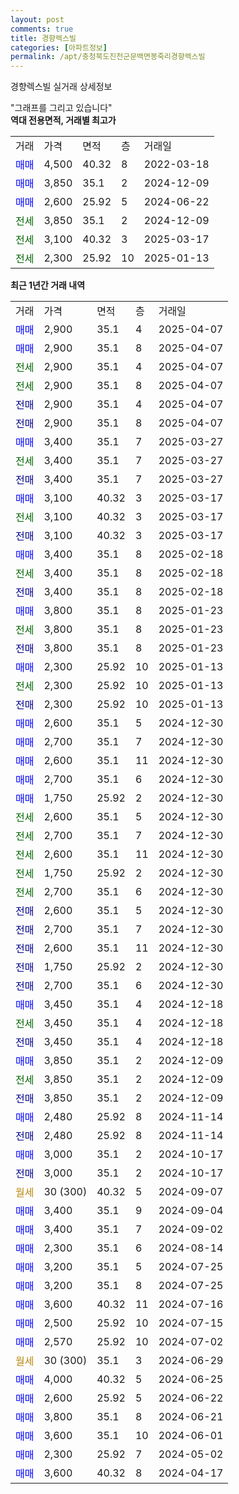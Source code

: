 ```yaml
---
layout: post
comments: true
title: 경향렉스빌
categories: [아파트정보]
permalink: /apt/충청북도진천군문백면봉죽리경향렉스빌
---
```


경향렉스빌 실거래 상세정보

<script type="text/javascript">
  google.charts.load('current', {'packages':['line', 'corechart']});
  google.charts.setOnLoadCallback(drawChart);

  function drawChart() {
    var data = new google.visualization.DataTable();
    data.addColumn('date', '거래일');
    data.addColumn('number', "매매");
    data.addColumn('number', "전세");
    data.addColumn('number', "전매");

    data.addRows([[new Date(Date.parse("2025-04-07")), 2900, null, null], [new Date(Date.parse("2025-04-07")), 2900, null, null], [new Date(Date.parse("2025-04-07")), null, 2900, null], [new Date(Date.parse("2025-04-07")), null, 2900, null], [new Date(Date.parse("2025-04-07")), null, null, 2900], [new Date(Date.parse("2025-04-07")), null, null, 2900], [new Date(Date.parse("2025-03-27")), 3400, null, null], [new Date(Date.parse("2025-03-27")), null, 3400, null], [new Date(Date.parse("2025-03-27")), null, null, 3400], [new Date(Date.parse("2025-03-17")), 3100, null, null], [new Date(Date.parse("2025-03-17")), null, 3100, null], [new Date(Date.parse("2025-03-17")), null, null, 3100], [new Date(Date.parse("2025-02-18")), 3400, null, null], [new Date(Date.parse("2025-02-18")), null, 3400, null], [new Date(Date.parse("2025-02-18")), null, null, 3400], [new Date(Date.parse("2025-01-23")), 3800, null, null], [new Date(Date.parse("2025-01-23")), null, 3800, null], [new Date(Date.parse("2025-01-23")), null, null, 3800], [new Date(Date.parse("2025-01-13")), 2300, null, null], [new Date(Date.parse("2025-01-13")), null, 2300, null], [new Date(Date.parse("2025-01-13")), null, null, 2300], [new Date(Date.parse("2024-12-30")), 2600, null, null], [new Date(Date.parse("2024-12-30")), 2700, null, null], [new Date(Date.parse("2024-12-30")), 2600, null, null], [new Date(Date.parse("2024-12-30")), 2700, null, null], [new Date(Date.parse("2024-12-30")), 1750, null, null], [new Date(Date.parse("2024-12-30")), null, 2600, null], [new Date(Date.parse("2024-12-30")), null, 2700, null], [new Date(Date.parse("2024-12-30")), null, 2600, null], [new Date(Date.parse("2024-12-30")), null, 1750, null], [new Date(Date.parse("2024-12-30")), null, 2700, null], [new Date(Date.parse("2024-12-30")), null, null, 2600], [new Date(Date.parse("2024-12-30")), null, null, 2700], [new Date(Date.parse("2024-12-30")), null, null, 2600], [new Date(Date.parse("2024-12-30")), null, null, 1750], [new Date(Date.parse("2024-12-30")), null, null, 2700], [new Date(Date.parse("2024-12-18")), 3450, null, null], [new Date(Date.parse("2024-12-18")), null, 3450, null], [new Date(Date.parse("2024-12-18")), null, null, 3450], [new Date(Date.parse("2024-12-09")), 3850, null, null], [new Date(Date.parse("2024-12-09")), null, 3850, null], [new Date(Date.parse("2024-12-09")), null, null, 3850], [new Date(Date.parse("2024-11-14")), 2480, null, null], [new Date(Date.parse("2024-11-14")), null, null, 2480], [new Date(Date.parse("2024-10-17")), 3000, null, null], [new Date(Date.parse("2024-10-17")), null, null, 3000], [new Date(Date.parse("2024-09-07")), null, null, null], [new Date(Date.parse("2024-09-04")), 3400, null, null], [new Date(Date.parse("2024-09-02")), 3400, null, null], [new Date(Date.parse("2024-08-14")), 2300, null, null], [new Date(Date.parse("2024-07-25")), 3200, null, null], [new Date(Date.parse("2024-07-25")), 3200, null, null], [new Date(Date.parse("2024-07-16")), 3600, null, null], [new Date(Date.parse("2024-07-15")), 2500, null, null], [new Date(Date.parse("2024-07-02")), 2570, null, null], [new Date(Date.parse("2024-06-29")), null, null, null], [new Date(Date.parse("2024-06-25")), 4000, null, null], [new Date(Date.parse("2024-06-22")), 2600, null, null], [new Date(Date.parse("2024-06-21")), 3800, null, null], [new Date(Date.parse("2024-06-01")), 3600, null, null], [new Date(Date.parse("2024-05-02")), 2300, null, null], [new Date(Date.parse("2024-04-17")), 3600, null, null]]);

    var options = {
      hAxis: {
        format: 'yyyy/MM/dd'
      },    
      lineWidth: 0,
      pointsVisible: true,    
      title: '최근 1년간 유형별 실거래가 분포',
      legend: { position: 'bottom' }
    };

    var formatter = new google.visualization.NumberFormat({pattern:'###,###'} );
    formatter.format(data, 1);
    formatter.format(data, 2);
    
    setTimeout(function() {
        var chart = new google.visualization.LineChart(document.getElementById('columnchart_material'));
        chart.draw(data, (options));
        document.getElementById('loading').style.display = 'none';
    }, 200);
  }
</script>


<div id="loading" style="z-index:20; display: block; margin-left: 0px">"그래프를 그리고 있습니다"</div>
<div id="columnchart_material" style="width: 95%; margin-left: 0px; display: block"></div>
<!-- contents start -->
<b>역대 전용면적, 거래별 최고가</b>
<table class="sortable">
    <tr>
      <td>거래</td>
      <td>가격</td>
      <td>면적</td>
      <td>층</td>
      <td>거래일</td>
    </tr>
        <tr>
          <td><a style="color: blue">매매</a></td>
          <td>4,500</td>
          <td>40.32</td>
          <td>8</td>
          <td>2022-03-18</td>
        </tr>            <tr>
          <td><a style="color: blue">매매</a></td>
          <td>3,850</td>
          <td>35.1</td>
          <td>2</td>
          <td>2024-12-09</td>
        </tr>            <tr>
          <td><a style="color: blue">매매</a></td>
          <td>2,600</td>
          <td>25.92</td>
          <td>5</td>
          <td>2024-06-22</td>
        </tr>        
        <tr>
              <td><a style="color: darkgreen">전세</a></td>
              <td>3,850</td>
              <td>35.1</td>
              <td>2</td>
              <td>2024-12-09</td>
            </tr>            <tr>
              <td><a style="color: darkgreen">전세</a></td>
              <td>3,100</td>
              <td>40.32</td>
              <td>3</td>
              <td>2025-03-17</td>
            </tr>            <tr>
              <td><a style="color: darkgreen">전세</a></td>
              <td>2,300</td>
              <td>25.92</td>
              <td>10</td>
              <td>2025-01-13</td>
            </tr>        
    
</table>

<b>최근 1년간 거래 내역</b>

<table class="sortable">
    <tr>
      <td>거래</td>
      <td>가격</td>
      <td>면적</td>
      <td>층</td>
      <td>거래일</td>
    </tr>
    <tr>
      <td><a style="color: blue">매매</a></td>
      <td>2,900</td>
      <td>35.1</td>
      <td>4</td>
      <td>2025-04-07</td>
    </tr>          <tr>
      <td><a style="color: blue">매매</a></td>
      <td>2,900</td>
      <td>35.1</td>
      <td>8</td>
      <td>2025-04-07</td>
    </tr>          <tr>
      <td><a style="color: darkgreen">전세</a></td>
      <td>2,900</td>
      <td>35.1</td>
      <td>4</td>
      <td>2025-04-07</td>
    </tr>          <tr>
      <td><a style="color: darkgreen">전세</a></td>
      <td>2,900</td>
      <td>35.1</td>
      <td>8</td>
      <td>2025-04-07</td>
    </tr>          <tr>
      <td><a style="color: darkblue">전매</a></td>
      <td>2,900</td>
      <td>35.1</td>
      <td>4</td>
      <td>2025-04-07</td>
    </tr>          <tr>
      <td><a style="color: darkblue">전매</a></td>
      <td>2,900</td>
      <td>35.1</td>
      <td>8</td>
      <td>2025-04-07</td>
    </tr>          <tr>
      <td><a style="color: blue">매매</a></td>
      <td>3,400</td>
      <td>35.1</td>
      <td>7</td>
      <td>2025-03-27</td>
    </tr>          <tr>
      <td><a style="color: darkgreen">전세</a></td>
      <td>3,400</td>
      <td>35.1</td>
      <td>7</td>
      <td>2025-03-27</td>
    </tr>          <tr>
      <td><a style="color: darkblue">전매</a></td>
      <td>3,400</td>
      <td>35.1</td>
      <td>7</td>
      <td>2025-03-27</td>
    </tr>          <tr>
      <td><a style="color: blue">매매</a></td>
      <td>3,100</td>
      <td>40.32</td>
      <td>3</td>
      <td>2025-03-17</td>
    </tr>          <tr>
      <td><a style="color: darkgreen">전세</a></td>
      <td>3,100</td>
      <td>40.32</td>
      <td>3</td>
      <td>2025-03-17</td>
    </tr>          <tr>
      <td><a style="color: darkblue">전매</a></td>
      <td>3,100</td>
      <td>40.32</td>
      <td>3</td>
      <td>2025-03-17</td>
    </tr>          <tr>
      <td><a style="color: blue">매매</a></td>
      <td>3,400</td>
      <td>35.1</td>
      <td>8</td>
      <td>2025-02-18</td>
    </tr>          <tr>
      <td><a style="color: darkgreen">전세</a></td>
      <td>3,400</td>
      <td>35.1</td>
      <td>8</td>
      <td>2025-02-18</td>
    </tr>          <tr>
      <td><a style="color: darkblue">전매</a></td>
      <td>3,400</td>
      <td>35.1</td>
      <td>8</td>
      <td>2025-02-18</td>
    </tr>          <tr>
      <td><a style="color: blue">매매</a></td>
      <td>3,800</td>
      <td>35.1</td>
      <td>8</td>
      <td>2025-01-23</td>
    </tr>          <tr>
      <td><a style="color: darkgreen">전세</a></td>
      <td>3,800</td>
      <td>35.1</td>
      <td>8</td>
      <td>2025-01-23</td>
    </tr>          <tr>
      <td><a style="color: darkblue">전매</a></td>
      <td>3,800</td>
      <td>35.1</td>
      <td>8</td>
      <td>2025-01-23</td>
    </tr>          <tr>
      <td><a style="color: blue">매매</a></td>
      <td>2,300</td>
      <td>25.92</td>
      <td>10</td>
      <td>2025-01-13</td>
    </tr>          <tr>
      <td><a style="color: darkgreen">전세</a></td>
      <td>2,300</td>
      <td>25.92</td>
      <td>10</td>
      <td>2025-01-13</td>
    </tr>          <tr>
      <td><a style="color: darkblue">전매</a></td>
      <td>2,300</td>
      <td>25.92</td>
      <td>10</td>
      <td>2025-01-13</td>
    </tr>          <tr>
      <td><a style="color: blue">매매</a></td>
      <td>2,600</td>
      <td>35.1</td>
      <td>5</td>
      <td>2024-12-30</td>
    </tr>          <tr>
      <td><a style="color: blue">매매</a></td>
      <td>2,700</td>
      <td>35.1</td>
      <td>7</td>
      <td>2024-12-30</td>
    </tr>          <tr>
      <td><a style="color: blue">매매</a></td>
      <td>2,600</td>
      <td>35.1</td>
      <td>11</td>
      <td>2024-12-30</td>
    </tr>          <tr>
      <td><a style="color: blue">매매</a></td>
      <td>2,700</td>
      <td>35.1</td>
      <td>6</td>
      <td>2024-12-30</td>
    </tr>          <tr>
      <td><a style="color: blue">매매</a></td>
      <td>1,750</td>
      <td>25.92</td>
      <td>2</td>
      <td>2024-12-30</td>
    </tr>          <tr>
      <td><a style="color: darkgreen">전세</a></td>
      <td>2,600</td>
      <td>35.1</td>
      <td>5</td>
      <td>2024-12-30</td>
    </tr>          <tr>
      <td><a style="color: darkgreen">전세</a></td>
      <td>2,700</td>
      <td>35.1</td>
      <td>7</td>
      <td>2024-12-30</td>
    </tr>          <tr>
      <td><a style="color: darkgreen">전세</a></td>
      <td>2,600</td>
      <td>35.1</td>
      <td>11</td>
      <td>2024-12-30</td>
    </tr>          <tr>
      <td><a style="color: darkgreen">전세</a></td>
      <td>1,750</td>
      <td>25.92</td>
      <td>2</td>
      <td>2024-12-30</td>
    </tr>          <tr>
      <td><a style="color: darkgreen">전세</a></td>
      <td>2,700</td>
      <td>35.1</td>
      <td>6</td>
      <td>2024-12-30</td>
    </tr>          <tr>
      <td><a style="color: darkblue">전매</a></td>
      <td>2,600</td>
      <td>35.1</td>
      <td>5</td>
      <td>2024-12-30</td>
    </tr>          <tr>
      <td><a style="color: darkblue">전매</a></td>
      <td>2,700</td>
      <td>35.1</td>
      <td>7</td>
      <td>2024-12-30</td>
    </tr>          <tr>
      <td><a style="color: darkblue">전매</a></td>
      <td>2,600</td>
      <td>35.1</td>
      <td>11</td>
      <td>2024-12-30</td>
    </tr>          <tr>
      <td><a style="color: darkblue">전매</a></td>
      <td>1,750</td>
      <td>25.92</td>
      <td>2</td>
      <td>2024-12-30</td>
    </tr>          <tr>
      <td><a style="color: darkblue">전매</a></td>
      <td>2,700</td>
      <td>35.1</td>
      <td>6</td>
      <td>2024-12-30</td>
    </tr>          <tr>
      <td><a style="color: blue">매매</a></td>
      <td>3,450</td>
      <td>35.1</td>
      <td>4</td>
      <td>2024-12-18</td>
    </tr>          <tr>
      <td><a style="color: darkgreen">전세</a></td>
      <td>3,450</td>
      <td>35.1</td>
      <td>4</td>
      <td>2024-12-18</td>
    </tr>          <tr>
      <td><a style="color: darkblue">전매</a></td>
      <td>3,450</td>
      <td>35.1</td>
      <td>4</td>
      <td>2024-12-18</td>
    </tr>          <tr>
      <td><a style="color: blue">매매</a></td>
      <td>3,850</td>
      <td>35.1</td>
      <td>2</td>
      <td>2024-12-09</td>
    </tr>          <tr>
      <td><a style="color: darkgreen">전세</a></td>
      <td>3,850</td>
      <td>35.1</td>
      <td>2</td>
      <td>2024-12-09</td>
    </tr>          <tr>
      <td><a style="color: darkblue">전매</a></td>
      <td>3,850</td>
      <td>35.1</td>
      <td>2</td>
      <td>2024-12-09</td>
    </tr>          <tr>
      <td><a style="color: blue">매매</a></td>
      <td>2,480</td>
      <td>25.92</td>
      <td>8</td>
      <td>2024-11-14</td>
    </tr>          <tr>
      <td><a style="color: darkblue">전매</a></td>
      <td>2,480</td>
      <td>25.92</td>
      <td>8</td>
      <td>2024-11-14</td>
    </tr>          <tr>
      <td><a style="color: blue">매매</a></td>
      <td>3,000</td>
      <td>35.1</td>
      <td>2</td>
      <td>2024-10-17</td>
    </tr>          <tr>
      <td><a style="color: darkblue">전매</a></td>
      <td>3,000</td>
      <td>35.1</td>
      <td>2</td>
      <td>2024-10-17</td>
    </tr>          <tr>
      <td><a style="color: darkgoldenrod">월세</a></td>
      <td>30 (300)</td>
      <td>40.32</td>
      <td>5</td>
      <td>2024-09-07</td>
    </tr>          <tr>
      <td><a style="color: blue">매매</a></td>
      <td>3,400</td>
      <td>35.1</td>
      <td>9</td>
      <td>2024-09-04</td>
    </tr>          <tr>
      <td><a style="color: blue">매매</a></td>
      <td>3,400</td>
      <td>35.1</td>
      <td>7</td>
      <td>2024-09-02</td>
    </tr>          <tr>
      <td><a style="color: blue">매매</a></td>
      <td>2,300</td>
      <td>35.1</td>
      <td>6</td>
      <td>2024-08-14</td>
    </tr>          <tr>
      <td><a style="color: blue">매매</a></td>
      <td>3,200</td>
      <td>35.1</td>
      <td>5</td>
      <td>2024-07-25</td>
    </tr>          <tr>
      <td><a style="color: blue">매매</a></td>
      <td>3,200</td>
      <td>35.1</td>
      <td>8</td>
      <td>2024-07-25</td>
    </tr>          <tr>
      <td><a style="color: blue">매매</a></td>
      <td>3,600</td>
      <td>40.32</td>
      <td>11</td>
      <td>2024-07-16</td>
    </tr>          <tr>
      <td><a style="color: blue">매매</a></td>
      <td>2,500</td>
      <td>25.92</td>
      <td>10</td>
      <td>2024-07-15</td>
    </tr>          <tr>
      <td><a style="color: blue">매매</a></td>
      <td>2,570</td>
      <td>25.92</td>
      <td>10</td>
      <td>2024-07-02</td>
    </tr>          <tr>
      <td><a style="color: darkgoldenrod">월세</a></td>
      <td>30 (300)</td>
      <td>35.1</td>
      <td>3</td>
      <td>2024-06-29</td>
    </tr>          <tr>
      <td><a style="color: blue">매매</a></td>
      <td>4,000</td>
      <td>40.32</td>
      <td>5</td>
      <td>2024-06-25</td>
    </tr>          <tr>
      <td><a style="color: blue">매매</a></td>
      <td>2,600</td>
      <td>25.92</td>
      <td>5</td>
      <td>2024-06-22</td>
    </tr>          <tr>
      <td><a style="color: blue">매매</a></td>
      <td>3,800</td>
      <td>35.1</td>
      <td>8</td>
      <td>2024-06-21</td>
    </tr>          <tr>
      <td><a style="color: blue">매매</a></td>
      <td>3,600</td>
      <td>35.1</td>
      <td>10</td>
      <td>2024-06-01</td>
    </tr>          <tr>
      <td><a style="color: blue">매매</a></td>
      <td>2,300</td>
      <td>25.92</td>
      <td>7</td>
      <td>2024-05-02</td>
    </tr>          <tr>
      <td><a style="color: blue">매매</a></td>
      <td>3,600</td>
      <td>40.32</td>
      <td>8</td>
      <td>2024-04-17</td>
    </tr>      </table>
<!-- contents end -->    

